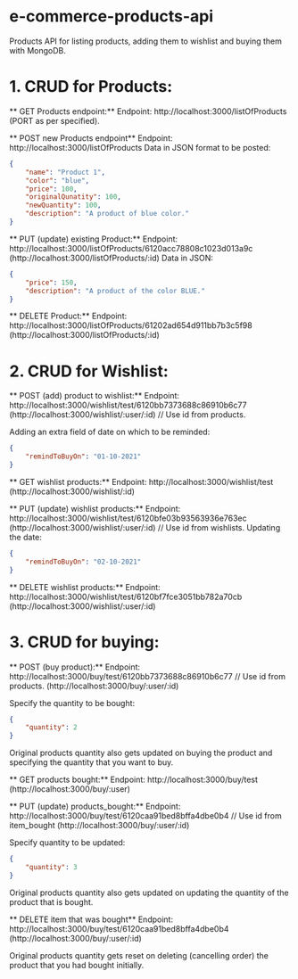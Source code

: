# e-commerce-products-api
Products API for listing products, adding them to wishlist and buying them with MongoDB.

# 1. CRUD for Products:

** GET Products endpoint:**
Endpoint: http://localhost:3000/listOfProducts (PORT as per specified).

** POST new Products endpoint**
Endpoint: http://localhost:3000/listOfProducts 
Data in JSON format to be posted: 
```json 
{
    "name": "Product 1",
    "color": "blue",
    "price": 100,
    "originalQunatity": 100,
    "newQuantity": 100,
    "description": "A product of blue color."
}
```

** PUT (update) existing Product:**
Endpoint: http://localhost:3000/listOfProducts/6120acc78808c1023d013a9c
(http://localhost:3000/listOfProducts/:id)
Data in JSON:
```json
{
    "price": 150,
    "description": "A product of the color BLUE."
}
```

** DELETE Product:**
Endpoint: http://localhost:3000/listOfProducts/61202ad654d911bb7b3c5f98
(http://localhost:3000/listOfProducts/:id)

# 2. CRUD for Wishlist:

** POST (add) product to wishlist:**
Endpoint: http://localhost:3000/wishlist/test/6120bb7373688c86910b6c77 
(http://localhost:3000/wishlist/:user/:id) // Use id from products.

Adding an extra field of date on which to be reminded:
```json
{
    "remindToBuyOn": "01-10-2021"
}
```

** GET wishlist products:**
Endpoint: http://localhost:3000/wishlist/test
(http://localhost:3000/wishlist/:id)

** PUT (update) wishlist products:**
Endpoint: http://localhost:3000/wishlist/test/6120bfe03b93563936e763ec
(http://localhost:3000/wishlist/:user/:id) // Use id from wishlists. Updating the date:
```json 
{
    "remindToBuyOn": "02-10-2021"
}
```

** DELETE wishlist products:**
Endpoint: http://localhost:3000/wishlist/test/6120bf7fce3051bb782a70cb
(http://localhost:3000/wishlist/:user/:id)

# 3. CRUD for buying:

** POST (buy product):**
Endpoint: http://localhost:3000/buy/test/6120bb7373688c86910b6c77 // Use id from products.
(http://localhost:3000/buy/:user/:id)

Specify the quantity to be bought:
```json
{
    "quantity": 2
}
```
Original products quantity also gets updated on buying the product and specifying the quantity that you want to buy.

** GET products bought:**
Endpoint: http://localhost:3000/buy/test
(http://localhost:3000/buy/:user)

** PUT (update) products_bought:**
Endpoint: http://localhost:3000/buy/test/6120caa91bed8bffa4dbe0b4 // Use id from item_bought
(http://localhost:3000/buy/:user/:id)

Specify quantity to be updated: 
```json 
{
    "quantity": 3
}
```
Original products quantity also gets updated on updating the quantity of the product that is bought.

** DELETE item that was bought**
Endpoint: http://localhost:3000/buy/test/6120caa91bed8bffa4dbe0b4
(http://localhost:3000/buy/:user/:id)

Original products quantity gets reset on deleting (cancelling order) the product that you had bought initially.

